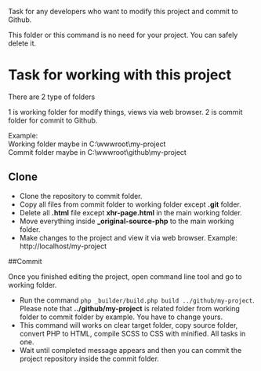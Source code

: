 Task for any developers who want to modify this project and commit to Github.

This folder or this command is no need for your project. You can safely delete it.

# Task for working with this project

There are 2 type of folders

1 is working folder for modify things, views via web browser.
2 is commit folder for commit to Github.

Example:<br>
    Working folder maybe in C:\wwwroot\my-project<br>
    Commit folder maybe in C:\wwwroot\github\my-project

## Clone
* Clone the repository to commit folder.
* Copy all files from commit folder to working folder except **.git** folder.
* Delete all **.html** file except **xhr-page.html** in the main working folder.
* Move everything inside **_original-source-php** to the main working folder.
* Make changes to the project and view it via web browser. Example: http://localhost/my-project

##Commit

Once you finished editing the project, open command line tool and go to working folder.

* Run the command `php _builder/build.php build ../github/my-project`. Please note that **../github/my-project** is related folder from working folder to commit folder by example. You have to change yours.
* This command will works on clear target folder, copy source folder, convert PHP to HTML, compile SCSS to CSS with minified. All tasks in one.
* Wait until completed message appears and then you can commit the project repository inside the commit folder.